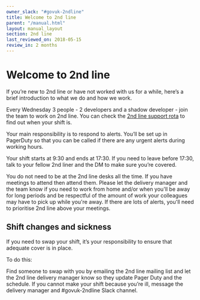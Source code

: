 ```yaml
---
owner_slack: "#govuk-2ndline"
title: Welcome to 2nd line
parent: "/manual.html"
layout: manual_layout
section: 2nd line
last_reviewed_on: 2018-05-15
review_in: 2 months
---
```


# Welcome to 2nd line 

If you’re new to 2nd line or have not worked with us for a while, here’s a brief introduction to what we do and how we work. 

Every Wednesday 3 people - 2 developers and a shadow developer - join the team to work on 2nd line. You can check the [2nd line support rota](https://docs.google.com/spreadsheets/d/1OTVm_k6MDdCFN1EFzrKXWu4iIPI7uR9mssI8AMwn7lU/edit#gid=10) to find out when your shift is.  

Your main responsibility is to respond to alerts. You’ll be set up in PagerDuty so that you can be called if there are any urgent alerts during working hours. 

Your shift starts at 9:30 and ends at 17:30. If you need to leave before 17:30, talk to your fellow 2nd liner and the DM to make sure you’re covered.   

You do not need to be at the 2nd line desks all the time. If you have meetings to attend then attend them. Please let the delivery manager and the team know if you need to work from home and/or when you'll be away for long periods and be respectful of the amount of work your colleagues may have to pick up while you're away. If there are lots of alerts, you'll need to prioritise 2nd line above your meetings. 

## Shift changes and sickness

If you need to swap your shift, it’s your responsibility to ensure that adequate cover is in place. 

To do this:

Find someone to swap with you by emailing the 2nd line mailing list and let the 2nd line delivery manager know so they update Pager Duty and the schedule.
If you cannot make your shift because you’re ill, message the delivery manager and #govuk-2ndline Slack channel.
